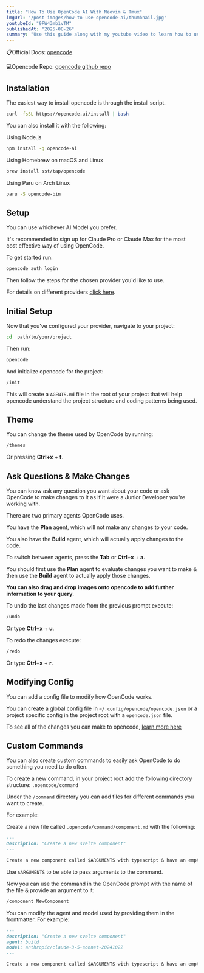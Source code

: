 ```yaml
---
title: "How To Use OpenCode AI With Neovim & Tmux"
imgUrl: "/post-images/how-to-use-opencode-ai/thumbnail.jpg"
youtubeId: "9FW43mb1vTM"
publishedAt: "2025-08-26"
summary: "Use this guide along with my youtube video to learn how to use OpenCode AI with Neovim & Tmux for a supercharged workflow!"
---
```


📋Official Docs: [opencode](https://opencode.ai/docs/)

💻Opencode Repo: [opencode github repo](https://github.com/sst/opencode)

## Installation

The easiest way to install opencode is through the install script.

```bash
curl -fsSL https://opencode.ai/install | bash
```

You can also install it with the following:

Using Node.js

```bash
npm install -g opencode-ai
```

Using Homebrew on macOS and Linux

```bash
brew install sst/tap/opencode
```

Using Paru on Arch Linux

```bash
paru -S opencode-bin
```

## Setup

You can use whichever AI Model you prefer.

It's recommended to sign up for Claude Pro or Claude Max for the most cost effective way of using
OpenCode.

To get started run:

```bash
opencode auth login
```

Then follow the steps for the chosen provider you'd like to use.

For details on different providers [click here](https://opencode.ai/docs/providers/#directory).

## Initial Setup

Now that you've configured your provider, navigate to your project:

```bash
cd  path/to/your/project
```

Then run:

```bash
opencode
```

And initialize opencode for the project:

```bash
/init
```

This will create a `AGENTS.md` file in the root of your project that will help opencode understand the project structure
and coding patterns being used.

## Theme

You can change the theme used by OpenCode by running:

```bash
/themes
```

Or pressing **Ctrl+x** + **t**.

## Ask Questions & Make Changes

You can know ask any question you want about your code or ask OpenCode to make changes to it
as if it were a Junior Developer you're working with.

There are two primary agents OpenCode uses.

You have the **Plan** agent, which will not make any changes to your code.

You also have the **Build** agent, which will actually apply changes to the code.

To switch between agents, press the **Tab** or **Ctrl+x** + **a**.

You should first use the **Plan** agent to evaluate changes you want to make & then use the **Build**
agent to actually apply those changes.

**You can also drag and drop images onto opencode to add further information to your query**.

To undo the last changes made from the previous prompt execute:

```bash
/undo
```

Or type **Ctrl+x** + **u**.

To redo the changes execute:

```bash
/redo
```

Or type **Ctrl+x** + **r**.

## Modifying Config

You can add a config file to modify how OpenCode works.

You can create a global config file in `~/.config/opencode/opencode.json` or
a project specific config in the project root with a `opencode.json` file.

To see all of the changes you can make to opencode, [learn more here](https://opencode.ai/docs/config/)

## Custom Commands

You can also create custom commands to easily ask OpenCode to do something you need to do often.

To create a new command, in your project root add the following directory structure: `.opencode/command`

Under the `/command` directory you can add files for different commands you want to create.

For example:

Create a new file called `.opencode/command/component.md` with the following:

```markdown
---
description: "Create a new svelte component"
---

Create a new component called $ARGUMENTS with typescript & have an empty Props interface.
```

Use `$ARGUMENTS` to be able to pass arguments to the command.

Now you can use the command in the OpenCode prompt with the name of the file & provide an argument to it:

```bash
/component NewComponent
```

You can modify the agent and model used by providing them in the frontmatter. For example:

```markdown
---
description: "Create a new svelte component"
agent: build
model: anthropic/claude-3-5-sonnet-20241022
---

Create a new component called $ARGUMENTS with typescript & have an empty Props interface.
```
